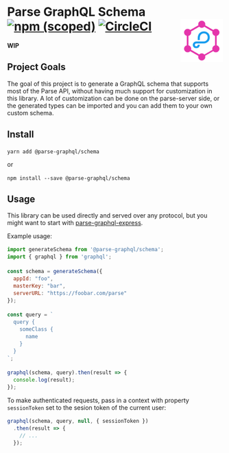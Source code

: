 # Parse GraphQL Schema [![npm (scoped)](https://img.shields.io/npm/v/@parse-graphql/schema.svg)](https://www.npmjs.com/package/@parse-graphql/schema) [![CircleCI](https://circleci.com/gh/parse-graphql/parse-graphql-schema.svg?style=svg)](https://circleci.com/gh/parse-graphql/parse-graphql-schema) [<img src="https://raw.githubusercontent.com/parse-graphql/art/master/logo.svg?sanitize=true" width="100" height="100" align="right" alt="Parse GraphQL Logo">](https://github.com/parse-graphql)

**WIP**

## Project Goals

The goal of this project is to generate a GraphQL schema that supports
most of the Parse API, without having much support for customization in
this library. A lot of customization can be done on the parse-server side, or
the generated types can be imported and you can add them to your own custom schema. 

## Install

```yarn add @parse-graphql/schema```

or 

```npm install --save @parse-graphql/schema```

## Usage

This library can be used directly and served over any protocol, but you might want to
start with [parse-graphql-express](https://github.com/parse-graphql/parse-graphql-express).

Example usage:

```javascript
import generateSchema from '@parse-graphql/schema';
import { graphql } from 'graphql';

const schema = generateSchema({
  appId: "foo",
  masterKey: "bar",
  serverURL: "https://foobar.com/parse"
});

const query = `
  query {
    someClass {
      name
    }
  }
`;

graphql(schema, query).then(result => {
  console.log(result);
});
```

To make authenticated requests, pass in a context with property `sessionToken` set to the sesion token
of the current user:

```javascript
graphql(schema, query, null, { sessionToken })
  .then(result => {
    // ...
  });
```
